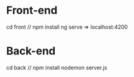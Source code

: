 # Front-end
cd front
// npm install
ng serve
=> localhost:4200

# Back-end
cd back
// npm install
nodemon server.js
